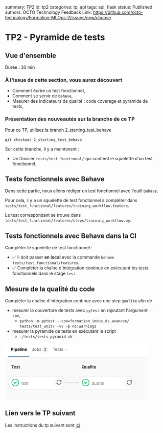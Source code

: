 summary: TP2
id: tp2
categories: tp, api
tags: api, flask
status: Published
authors: OCTO Technology
Feedback Link: https://github.com/octo-technology/Formation-MLOps-2/issues/new/choose

# TP2 - Pyramide de tests

## Vue d'ensemble
Durée : 30 min

### À l'issue de cette section, vous aurez découvert

- Comment écrire un test fonctionnel,
- Comment se servir de `behave`,
- Mesurer des indicateurs de qualité : code coverage et pyramide de tests,

### Présentation des nouveautés sur la branche de ce TP

Pour ce TP, utilisez la branch 2_starting_test_behave

`git checkout 2_starting_test_behave`

Sur cette branche, il y a maintenant : 
- Un Dossier `tests/test_functional/` qui contient le squelette d'un test fonctionnel.

## Tests fonctionnels avec Behave

Dans cette partie, nous allons rédiger un test fonctionnel avec l'outil `Behave`.

Pour cela, il y a un squelette de test fonctionnel à compléter dans `tests/test_functional/features/training_workflow.feature`.

Le test correspondant se trouve dans `tests/test_functional/features/steps/training_workflow.py`.

## Tests fonctionnels avec Behave dans la CI

Compléter le squelette de test fonctionnel :

- ✅ Il doit passer **en local** avec la commande `behave tests/test_functional/features`.
- ✅ Compléter la chaîne d'intégration continue en exécutant les tests fonctionnels dans le stage `test`.

## Mesure de la qualité du code

Compléter la chaîne d'intégration continue avec une step `qualite` afin de

- mesurer la couverture de tests avec `pytest` en rajoutant l'argument `--cov`,
  - `python -m pytest --cov=formation_indus_ds_avancee/ tests/test_unit/ -vv -p no:warnings`
- mesurer la pyramide de tests en exécutant le script
  - `./tests/tests_pyramid.sh`

![test+qualite](./docs/tp2/pipeline-test-qualite-vert.png)

## Lien vers le TP suivant

Les instructions du tp suivant sont [ici](https://octo-technology.github.io/Formation-MLOps-2/tp3#0)